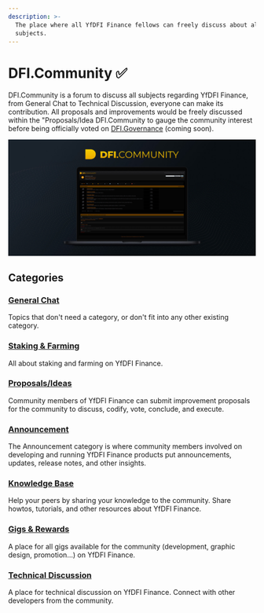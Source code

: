 ```yaml
---
description: >-
  The place where all YfDFI Finance fellows can freely discuss about all
  subjects.
---
```


# DFI.Community ✅

DFI.Community is a forum to discuss all subjects regarding YfDFI Finance, from General Chat to Technical Discussion, everyone can make its contribution. All proposals and improvements would be freely discussed within the "Proposals/Idea DFI.Community to gauge the community interest before being officially voted on [DFI.Governance](dfi.governance.md) \(coming soon\).

![](../.gitbook/assets/dfi-community-cover.jpg)

## Categories

### [General Chat](http://www.dfi.community/general-discussion/)

Topics that don't need a category, or don't fit into any other existing category.

### [Staking & Farming](http://www.dfi.community/farming-staking/)

All about staking and farming on YfDFI Finance.

### [Proposals/Ideas](http://www.dfi.community/proposalsideas/)

Community members of YfDFI Finance can submit improvement proposals for the community to discuss, codify, vote, conclude, and execute.

### [Announcement](http://www.dfi.community/announcement/)

The Announcement category is where community members involved on developing and running YfDFI Finance products put announcements, updates, release notes, and other insights.

### [Knowledge Base](http://www.dfi.community/knowledge-base/)

Help your peers by sharing your knowledge to the community. Share howtos, tutorials, and other resources about YfDFI Finance.

### [Gigs & Rewards](http://www.dfi.community/gigs-rewards/)

A place for all gigs available for the community \(development, graphic design, promotion...\) on YfDFI Finance.

### [Technical Discussion](http://www.dfi.community/technical-discussion/)

A place for technical discussion on YfDFI Finance. Connect with other developers from the community.



